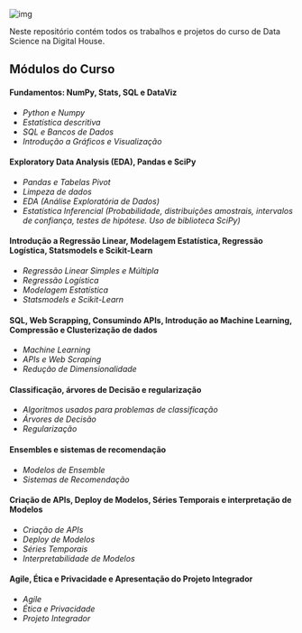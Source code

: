 ![img](https://raw.githubusercontent.com/arthurtavari/portfolio_data_science/master/img/layout.jpg)

Neste repositório contém todos os trabalhos e projetos do curso de Data Science na Digital House.

## Módulos do Curso

#### Fundamentos: NumPy, Stats, SQL e DataViz
* *Python e Numpy* 
* *Estatística descritiva*
* *SQL e Bancos de Dados*
* *Introdução a Gráficos e Visualização*

#### Exploratory Data Analysis (EDA), Pandas e SciPy
* *Pandas e Tabelas Pivot*
* *Limpeza de dados*
* *EDA (Análise Exploratória de Dados)*
* *Estatística Inferencial (Probabilidade, distribuições amostrais, intervalos de confiança, testes de hipótese. Uso de biblioteca SciPy)*

#### Introdução a Regressão Linear, Modelagem Estatística, Regressão Logística, Statsmodels e Scikit-Learn
* *Regressão Linear Simples e Múltipla*
* *Regressão Logística*
* *Modelagem Estatística*
* *Statsmodels e Scikit-Learn*

#### SQL, Web Scrapping, Consumindo APIs, Introdução ao Machine Learning, Compressão e Clusterização de dados
* *Machine Learning*
* *APIs e Web Scraping*
* *Redução de Dimensionalidade*

#### Classificação, árvores de Decisão e regularização
* *Algoritmos usados para problemas de classificação*
* *Árvores de Decisão*
* *Regularização*

#### Ensembles e sistemas de recomendação
* *Modelos de Ensemble*
* *Sistemas de Recomendação*

#### Criação de APIs, Deploy de Modelos, Séries Temporais e interpretação de Modelos
* *Criação de APIs*
* *Deploy de Modelos*
* *Séries Temporais*
* *Interpretabilidade de Modelos*

#### Agile, Ética e Privacidade e Apresentação do Projeto Integrador
* *Agile*
* *Ética e Privacidade*
* *Projeto Integrador*
